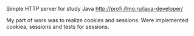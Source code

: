 Simple HTTP server for study Java http://profi.ifmo.ru/java-developer/

My part of work was to realize cookies and sessions. Were implemented cookiea, sessions and tests for sessions.
